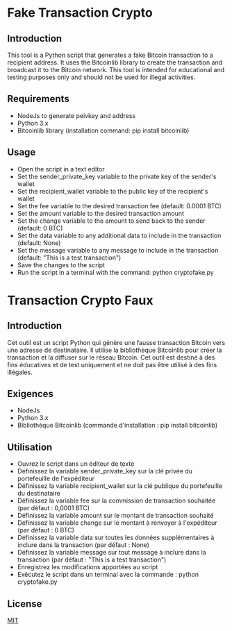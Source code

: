 # Fake Transaction Crypto
## Introduction
This tool is a Python script that generates a fake Bitcoin transaction to a recipient address. It uses the Bitcoinlib library to create the transaction and broadcast it to the Bitcoin network. This tool is intended for educational and testing purposes only and should not be used for illegal activities.

## Requirements
- NodeJs to generate peivkey and address
- Python 3.x
- Bitcoinlib library (installation command: pip install bitcoinlib)

## Usage
- Open the script in a text editor
- Set the sender_private_key variable to the private key of the sender's wallet
- Set the recipient_wallet variable to the public key of the recipient's wallet
- Set the fee variable to the desired transaction fee (default: 0.0001 BTC)
- Set the amount variable to the desired transaction amount
- Set the change variable to the amount to send back to the sender (default: 0 BTC)
- Set the data variable to any additional data to include in the transaction (default: None)
- Set the message variable to any message to include in the transaction (default: "This is a test transaction")
- Save the changes to the script
- Run the script in a terminal with the command: python cryptofake.py
# Transaction Crypto Faux
## Introduction
Cet outil est un script Python qui génère une fausse transaction Bitcoin vers une adresse de destinataire. Il utilise la bibliothèque Bitcoinlib pour créer la transaction et la diffuser sur le réseau Bitcoin. Cet outil est destiné à des fins éducatives et de test uniquement et ne doit pas être utilisé à des fins illégales.

## Exigences
- NodeJs
- Python 3.x
- Bibliothèque Bitcoinlib (commande d'installation : pip install bitcoinlib)

## Utilisation
- Ouvrez le script dans un éditeur de texte
- Définissez la variable sender_private_key sur la clé privée du portefeuille de l'expéditeur
- Définissez la variable recipient_wallet sur la clé publique du portefeuille du destinataire
- Définissez la variable fee sur la commission de transaction souhaitée (par défaut : 0,0001 BTC)
- Définissez la variable amount sur le montant de transaction souhaité
- Définissez la variable change sur le montant à renvoyer à l'expéditeur (par défaut : 0 BTC)
- Définissez la variable data sur toutes les données supplémentaires à inclure dans la transaction (par défaut : None)
- Définissez la variable message sur tout message à inclure dans la transaction (par défaut : "This is a test transaction")
- Enregistrez les modifications apportées au script
- Exécutez le script dans un terminal avec la commande : python cryptofake.py
## License

[MIT](https://choosealicense.com/licenses/mit/)

